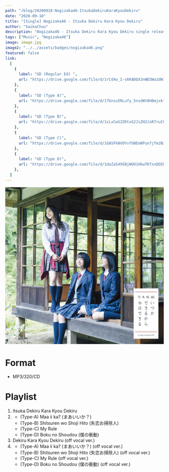 ```yaml
---
path: "/blog/20200918-Nogizaka46-ItsukaDekiruKaraKyouDekiru"
date: "2020-09-18"
title: "[Single] Nogizaka46 - Itsuka Dekiru Kara Kyou Dekiru"
author: "SaikaChuu"
description: "Nogizaka46 - Itsuka Dekiru Kara Kyou Dekiru single released. Recommended Music!"
tags: ["Music", "Nogizaka46"]
image: image.jpg
image2: "../../assets/badges/nogizaka46.png"
featured: false
link:
  [
    {
      label: "GD (Regular Ed) ",
      url: "https://drive.google.com/file/d/1rCd4o_I-s6KADQX3nWD3Wa2dWiK8R2US/view?usp=sharing",
    },
    {
      label: "GD (Type A)",
      url: "https://drive.google.com/file/d/17Gnsu5RLufy_5nsdWt8H0mjxktbfi-Go/view?usp=sharing",
    },
    {
      label: "GD (Type B)",
      url: "https://drive.google.com/file/d/1cLxCwS2ZKtxG2JiZH2JsR7ruCQS7xE2M/view?usp=sharing",
    },
    {
      label: "GD (Type C)",
      url: "https://drive.google.com/file/d/1GASFkNVOYvfGNEeNPun7jfmJBaVM0XHP/view?usp=sharing",
    },
    {
      label: "GD (Type D)",
      url: "https://drive.google.com/file/d/1doZa549SBjWUO1HkwTKfxxDQ5D5-KZ8f/view?usp=sharing",
    },
  ]
---
```


![Nogizaka46 - Itsuka Dekiru Kara Kyou Dekiru](./image.jpg)

# Format

- MP3/320/CD

# Playlist

1. Itsuka Dekiru Kara Kyou Dekiru
2. - (Type-A) Maa ii ka? (まあいいか？)
   - (Type-B) Shitsuren wo Shoji Hito (失恋お掃除人)
   - (Type-C) My Rule
   - (Type-D) Boku no Shoudou (僕の衝動)
3. Dekiru Kara Kyou Dekiru (off vocal ver.)
4. - (Type-A) Maa ii ka? (まあいいか？) (off vocal ver.)
   - (Type-B) Shitsuren wo Shoji Hito (失恋お掃除人) (off vocal ver.)
   - (Type-C) My Rule (off vocal ver.)
   - (Type-D) Boku no Shoudou (僕の衝動) (off vocal ver.)
